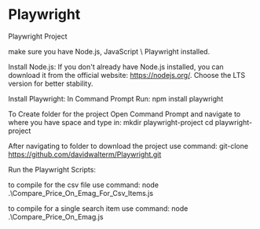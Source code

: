 # Playwright
Playwright Project

make sure you have Node.js, JavaScript \ Playwright installed.

Install Node.js: 
    If you don't already have Node.js installed, you can download it from the official website: https://nodejs.org/. 
    Choose the LTS version for better stability.

Install Playwright: 
    In Command Prompt Run: 
        npm install playwright

To Create folder for the project Open Command Prompt and navigate to where you have space and type in:
    mkdir playwright-project
    cd playwright-project

After navigating to folder to download the project use command:
    git-clone https://github.com/davidwalterm/Playwright.git 

Run the Playwright Scripts:

to compile for the csv file use command: 
    node .\Compare_Price_On_Emag_For_Csv_Items.js

to compile for a single search item use command: 
    node .\Compare_Price_On_Emag.js
